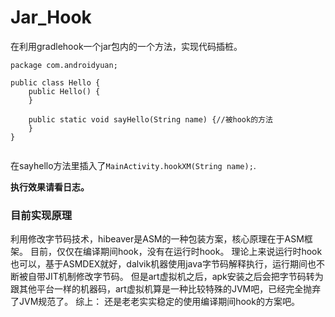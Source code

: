 # Jar_Hook
在利用gradlehook一个jar包内的一个方法，实现代码插桩。


```
package com.androidyuan;

public class Hello {
    public Hello() {
    }

    public static void sayHello(String name) {//被hook的方法
    }
}


```

在sayhello方法里插入了`MainActivity.hookXM(String name);`.

**执行效果请看日志。**



### 目前实现原理


利用修改字节码技术，hibeaver是ASM的一种包装方案，核心原理在于ASM框架。
目前，仅仅在编译期间hook，没有在运行时hook。
理论上来说运行时hook也可以，基于ASMDEX就好，dalvik机器使用java字节码解释执行，运行期间也不断被自带JIT机制修改字节码。
但是art虚拟机之后，apk安装之后会把字节码转为跟其他平台一样的机器码，art虚拟机算是一种比较特殊的JVM吧，已经完全抛弃了JVM规范了。
综上：
    还是老老实实稳定的使用编译期间hook的方案吧。



